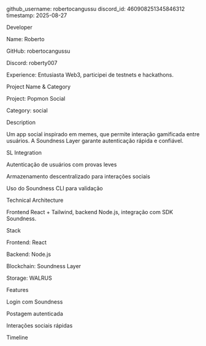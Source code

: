 github_username: robertocangussu
discord_id: 460908251345846312
timestamp: 2025-08-27

Developer

Name: Roberto

GitHub: robertocangussu

Discord: roberty007

Experience: Entusiasta Web3, participei de testnets e hackathons.

Project
Name & Category

Project: Popmon Social

Category: social

Description

Um app social inspirado em memes, que permite interação gamificada entre usuários. A Soundness Layer garante autenticação rápida e confiável.

SL Integration

Autenticação de usuários com provas leves

Armazenamento descentralizado para interações sociais

Uso do Soundness CLI para validação

Technical
Architecture

Frontend React + Tailwind, backend Node.js, integração com SDK Soundness.

Stack

Frontend: React

Backend: Node.js

Blockchain: Soundness Layer

Storage: WALRUS

Features

Login com Soundness

Postagem autenticada

Interações sociais rápidas

Timeline
